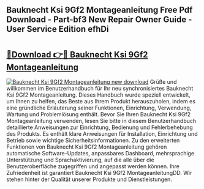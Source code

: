 ## Bauknecht Ksi 9Gf2 Montageanleitung Free Pdf Download - Part-bf3 New Repair Owner Guide - User Service Edition efhDi

# <h2><a href="http://df7k0wf.blite.top/?on=Bauknecht+Ksi+9Gf2+Montageanleitung">🔗Download 👉🔴 Bauknecht Ksi 9Gf2 Montageanleitung</a></h2>

[![Bauknecht Ksi 9Gf2 Montageanleitung new download](https://i.imgur.com/lujVjoI.png)](http://df7k0wf.blite.top/?on=Bauknecht+Ksi+9Gf2+Montageanleitung)
Grüße und willkommen im Benutzerhandbuch für Ihr neu synchronisiertes Bauknecht Ksi 9Gf2 Montageanleitung. Dieses Handbuch wurde speziell entwickelt, um Ihnen zu helfen, das Beste aus Ihrem Produkt herauszuholen, indem es eine gründliche Erläuterung seiner Funktionen, Einrichtung, Verwendung, Wartung und Problemlösung enthält. Bevor Sie Ihren Bauknecht Ksi 9Gf2 Montageanleitung verwenden, lesen Sie bitte in diesem Benutzerhandbuch detaillierte Anweisungen zur Einrichtung, Bedienung und Fehlerbehebung des Produkts. Es enthält klare Anweisungen für Installation, Einrichtung und Betrieb sowie wichtige Sicherheitsinformationen. Zu den erweiterten Funktionen von Bauknecht Ksi 9Gf2 Montageanleitung gehören automatische Software-Updates, anpassbares Dashboard, mehrsprachige Unterstützung und Sprachaktivierung, auf die alle über die Benutzeroberfläche zugegriffen und angepasst werden können. Ihre Zufriedenheit ist garantiert Bauknecht Ksi 9Gf2 MontageanleitungDD. Wir stehen hinter der Qualität unserer Produkte und Dienstleistungen.
